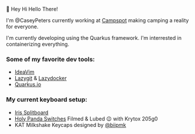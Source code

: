 :wave: Hey Hi Hello There!

I'm @CaseyPeters currently working at [Campspot](www.campspot.com) making camping a reality for everyone.

I'm currently developing using the Quarkus framework.
I'm interrested in containerizing everything.

### Some of my favorite dev tools:
- [IdeaVim](https://plugins.jetbrains.com/plugin/164-ideavim)
- [Lazygit](https://github.com/jesseduffield/lazygit) & [Lazydocker](https://github.com/jesseduffield/lazydocker)
- [Quarkus.io](https://quarkus.io/)

### My current keyboard setup:
- [Iris Splitboard](https://keeb.io/collections/iris-split-ergonomic-keyboard)
- [Holy Panda Switches](https://drop.com/buy/drop-invyr-holy-panda-mechanical-switches) Filmed & Lubed :wink: with Krytox 205g0
- KAT Milkshake Keycaps designed by [@biipmk](https://www.instagram.com/biipmk/?hl=en)

<!---
CaseyPeters/CaseyPeters is a ✨ special ✨ repository because its `README.md` (this file) appears on your GitHub profile.
You can click the Preview link to take a look at your changes.
--->
